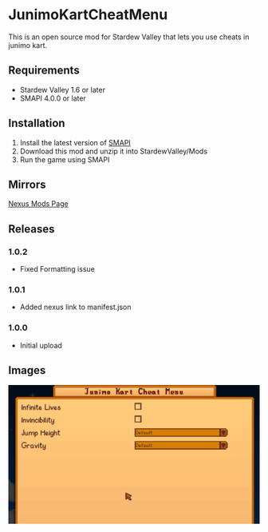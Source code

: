 # JunimoKartCheatMenu
This is an open source mod for Stardew Valley that lets you use cheats in junimo kart.

## Requirements
- Stardew Valley 1.6 or later
- SMAPI 4.0.0 or later

## Installation
1. Install the latest version of [SMAPI](https://www.nexusmods.com/stardewvalley/mods/2400)
2. Download this mod and unzip it into StardewValley/Mods
3. Run the game using SMAPI

## Mirrors
[Nexus Mods Page](https://www.nexusmods.com/stardewvalley/mods/31634)

## Releases
### 1.0.2
- Fixed Formatting issue
### 1.0.1
- Added nexus link to manifest.json
### 1.0.0
- Initial upload

## Images
![alt text](images/CheatMenu.png)